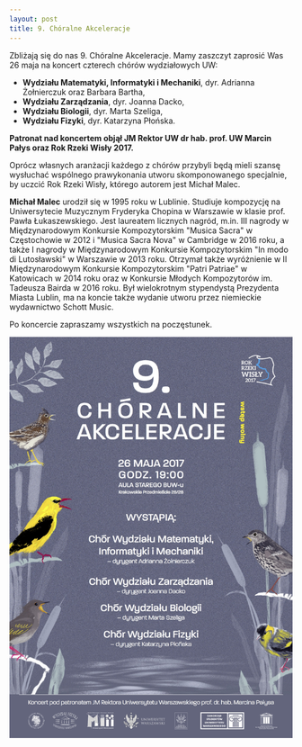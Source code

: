 ```yaml
---
layout: post
title: 9. Chóralne Akceleracje
---
```

Zbliżają się do nas 9. Chóralne Akceleracje. Mamy zaszczyt zaprosić Was 26
maja na koncert czterech chórów wydziałowych UW:
 * **Wydziału Matematyki, Informatyki i Mechaniki**, dyr. Adrianna
   Żołnierczuk oraz Barbara Bartha,
 * **Wydziału Zarządzania**, dyr. Joanna Dacko,
 * **Wydziału Biologii**, dyr. Marta Szeliga,
 * **Wydziału Fizyki**, dyr. Katarzyna Płońska.

__Patronat nad koncertem objął JM Rektor UW dr hab. prof. UW Marcin Pałys
oraz Rok Rzeki Wisły 2017.__

Oprócz własnych aranżacji każdego z chórów przybyli będą mieli szansę
wysłuchać wspólnego prawykonania utworu skomponowanego specjalnie, by
uczcić Rok Rzeki Wisły, którego autorem jest Michał Malec.

**Michał Malec** urodził się w 1995 roku w Lublinie. Studiuje kompozycję
na Uniwersytecie Muzycznym Fryderyka Chopina w Warszawie w klasie prof.
Pawła Łukaszewskiego. Jest laureatem licznych nagród, m.in. III nagrody
w Międzynarodowym Konkursie Kompozytorskim "Musica Sacra" w Częstochowie
w 2012 i "Musica Sacra Nova" w Cambridge w 2016 roku, a także I nagrody
w Międzynarodowym Konkursie Kompozytorskim "In modo di Lutosławski"
w Warszawie w 2013 roku. Otrzymał także wyróżnienie w II Międzynarodowym
Konkursie Kompozytorskim "Patri Patriae" w Katowicach w 2014 roku oraz
w Konkursie Młodych Kompozytorów im. Tadeusza Bairda w 2016 roku. Był
wielokrotnym stypendystą Prezydenta Miasta Lublin, ma na koncie także
wydanie utworu przez niemieckie wydawnictwo Schott Music.

Po koncercie zapraszamy wszystkich na poczęstunek.

![Plakat akceleracji](/img/plakaty/akceleracje-9.jpg)


